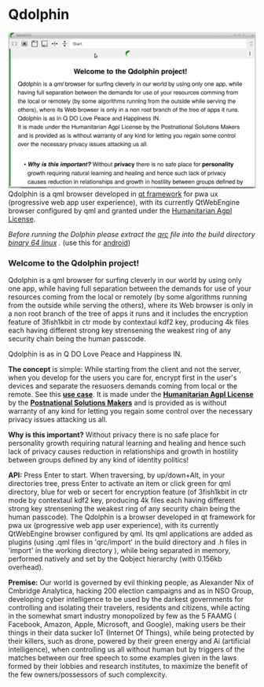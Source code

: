 # Qdolphin
![Qdolphin](Qsolphin.2019-02-16.19-39.gif)
Qdolphin is a qml browser developed in [qt framework](https://www.qt.io/download-qt-installer) for pwa ux (progressive web app user experience), with its currently QtWebEngine browser configured by qml and granted under the [Humanitarian Agpl License](http://namzezam.wikidot.com/humanitarian-agpl-license).

*Before running the Dolphin please extract the [qrc](https://github.com/comcomist/Qdolphin/blob/master/qrc.206.zip?raw=true) file into the build directory [binary 64 linux](https://github.com/comcomist/Qdolphin/blob/master/Qdolphin?raw=true)
.* (use this for [android](https://doc.qt.io/qt-5/android-getting-started.html))

### Welcome to the Qdolphin project! 

Qdolphin is a qml browser for surfing cleverly in our world by using only one app, while having full separation between the demands for use of your resources coming from the local or remotely (by some algorithms running from the outside while serving the others), where its Web browser is only in a non root branch of the tree of apps it runs and it includes the encryption feature of 3fish1kbit in ctr mode by contextaul kdf2 key, producing 4k files each having different strong key strensening the weakest ring of any security chain being the human passcode.

Qdolphin is as in Q DO Love Peace and Happiness IN.


**The concept** is simple:  While starting from the client and not the server, when you develop for the users you care for, encrypt first in the user's devices and separate the resuosers demands coming from local or the remote. See this **[use case](http://buildup1.wikidot.com/)**. It is made under the **[Humanitarian Agpl License](http://namzezam.wikidot.com/humanitarian-agpl-license)** by the **[Postnational Solutions Makers](http://comcomist.wikidot.com/)** and is provided as is without warranty of any kind for letting you regain some control over the necessary privacy issues attacking us all.

**Why is this important?** Without privacy there is no safe place for personality growth requiring natural learning and healing and hence such lack of privacy causes reduction in relationships and growth in hostility between groups defined by any kind of identity politics!

**API:** Press Enter to start. When traversing, by up/down+Alt, in your directories tree, press Enter to activate an item or click green for qml directory, blue for web or secert for encryption feature (of 3fish1kbit in ctr mode by contextaul kdf2 key, producing 4k files each having different strong key strensening the weakest ring of any security chain being the human passcode). The Qdolphin is a browser developed in qt framework for pwa ux (progressive web app user experience), with its currently QtWebEngine browser configured by qml. Its qml applications are added as plugins (using .qml files in 'qrc/import' in the build directory and .h files in 'import' in the working directory ), while being separated in memory, performed natively and set by the Qobject hierarchy (with 0.156kb overhead).

**Premise:** Our world is governed by evil thinking people, as Alexander Nix of Cmbridge Analytica, hacking 200 election campaigns and as in NSO Group, developing cyber intelligence to be used by the darkest governments for controlling and isolating their travelers, residents and citizens, while acting in the somewhat smart industry monopolized by few as the 5 FAAMG ( Facebook, Amazon, Apple, Microsoft, and Google), making users be their things in their data sucker IoT (Internet Of Things), while being protected by their killers, such as drone, powered by their green energy and Ai (artificial intelligence), when controlling us all without human but by triggers of the matches between our free speech to some examples given in the laws formed by their lobbies and research institutes, to maximize the benefit of the few owners/possessors of such complexcity.
